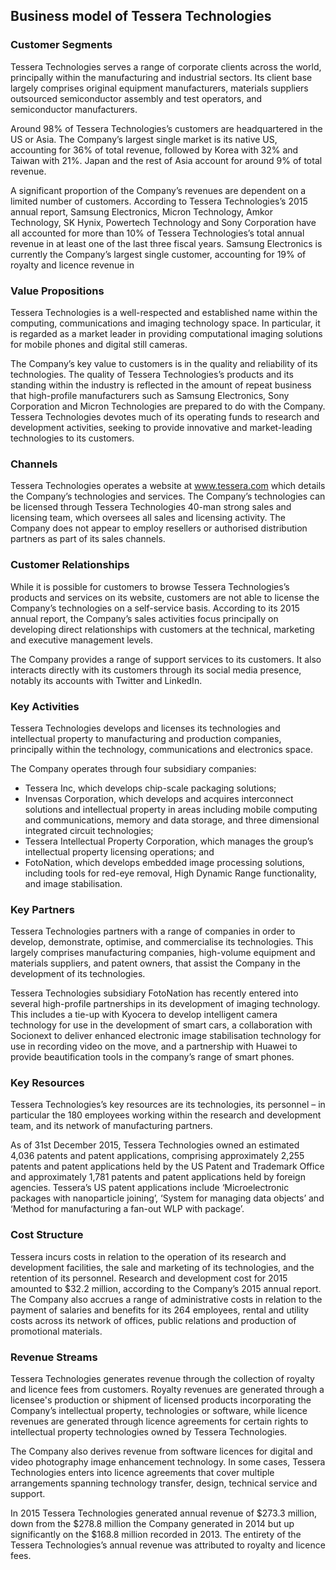 Business model of Tessera Technologies
--------------------------------------

 ### Customer Segments

 Tessera Technologies serves a range of corporate clients across the world, principally within the manufacturing and industrial sectors. Its client base largely comprises original equipment manufacturers, materials suppliers outsourced semiconductor assembly and test operators, and semiconductor manufacturers.

 Around 98% of Tessera Technologies’s customers are headquartered in the US or Asia. The Company’s largest single market is its native US, accounting for 36% of total revenue, followed by Korea with 32% and Taiwan with 21%. Japan and the rest of Asia account for around 9% of total revenue.

 A significant proportion of the Company’s revenues are dependent on a limited number of customers. According to Tessera Technologies’s 2015 annual report, Samsung Electronics, Micron Technology, Amkor Technology, SK Hynix, Powertech Technology and Sony Corporation have all accounted for more than 10% of Tessera Technologies’s total annual revenue in at least one of the last three fiscal years. Samsung Electronics is currently the Company’s largest single customer, accounting for 19% of royalty and licence revenue in

 ### Value Propositions

 Tessera Technologies is a well-respected and established name within the computing, communications and imaging technology space. In particular, it is regarded as a market leader in providing computational imaging solutions for mobile phones and digital still cameras.

 The Company’s key value to customers is in the quality and reliability of its technologies. The quality of Tessera Technologies’s products and its standing within the industry is reflected in the amount of repeat business that high-profile manufacturers such as Samsung Electronics, Sony Corporation and Micron Technologies are prepared to do with the Company. Tessera Technologies devotes much of its operating funds to research and development activities, seeking to provide innovative and market-leading technologies to its customers.

 ### Channels

 Tessera Technologies operates a website at www.tessera.com which details the Company’s technologies and services. The Company’s technologies can be licensed through Tessera Technologies 40-man strong sales and licensing team, which oversees all sales and licensing activity. The Company does not appear to employ resellers or authorised distribution partners as part of its sales channels.

 ### Customer Relationships

 While it is possible for customers to browse Tessera Technologies’s products and services on its website, customers are not able to license the Company’s technologies on a self-service basis. According to its 2015 annual report, the Company’s sales activities focus principally on developing direct relationships with customers at the technical, marketing and executive management levels.

 The Company provides a range of support services to its customers. It also interacts directly with its customers through its social media presence, notably its accounts with Twitter and LinkedIn.

 ### Key Activities

 Tessera Technologies develops and licenses its technologies and intellectual property to manufacturing and production companies, principally within the technology, communications and electronics space.

 The Company operates through four subsidiary companies:

  * Tessera Inc, which develops chip-scale packaging solutions;
 * Invensas Corporation, which develops and acquires interconnect solutions and intellectual property in areas including mobile computing and communications, memory and data storage, and three dimensional integrated circuit technologies;
 * Tessera Intellectual Property Corporation, which manages the group’s intellectual property licensing operations; and
 * FotoNation, which develops embedded image processing solutions, including tools for red-eye removal, High Dynamic Range functionality, and image stabilisation.
  ### Key Partners

 Tessera Technologies partners with a range of companies in order to develop, demonstrate, optimise, and commercialise its technologies. This largely comprises manufacturing companies, high-volume equipment and materials suppliers, and patent owners, that assist the Company in the development of its technologies.

 Tessera Technologies subsidiary FotoNation has recently entered into several high-profile partnerships in its development of imaging technology. This includes a tie-up with Kyocera to develop intelligent camera technology for use in the development of smart cars, a collaboration with Socionext to deliver enhanced electronic image stabilisation technology for use in recording video on the move, and a partnership with Huawei to provide beautification tools in the company’s range of smart phones.

 ### Key Resources

 Tessera Technologies’s key resources are its technologies, its personnel – in particular the 180 employees working within the research and development team, and its network of manufacturing partners.

 As of 31st December 2015, Tessera Technologies owned an estimated 4,036 patents and patent applications, comprising approximately 2,255 patents and patent applications held by the US Patent and Trademark Office and approximately 1,781 patents and patent applications held by foreign agencies. Tessera’s US patent applications include ‘Microelectronic packages with nanoparticle joining’, ‘System for managing data objects’ and ‘Method for manufacturing a fan-out WLP with package’.

 ### Cost Structure

 Tessera incurs costs in relation to the operation of its research and development facilities, the sale and marketing of its technologies, and the retention of its personnel. Research and development cost for 2015 amounted to $32.2 million, according to the Company’s 2015 annual report. The Company also accrues a range of administrative costs in relation to the payment of salaries and benefits for its 264 employees, rental and utility costs across its network of offices, public relations and production of promotional materials.

 ### Revenue Streams

 Tessera Technologies generates revenue through the collection of royalty and licence fees from customers. Royalty revenues are generated through a licensee's production or shipment of licensed products incorporating the Company’s intellectual property, technologies or software, while licence revenues are generated through licence agreements for certain rights to intellectual property technologies owned by Tessera Technologies.

 The Company also derives revenue from software licences for digital and video photography image enhancement technology. In some cases, Tessera Technologies enters into licence agreements that cover multiple arrangements spanning technology transfer, design, technical service and support.

 In 2015 Tessera Technologies generated annual revenue of $273.3 million, down from the $278.8 million the Company generated in 2014 but up significantly on the $168.8 million recorded in 2013. The entirety of the Tessera Technologies’s annual revenue was attributed to royalty and licence fees.